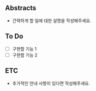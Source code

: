 ## Abstracts

- 간략하게 할 일에 대한 설명을 작성해주세요.

## To Do

- [ ] 구현할 기능 1
- [ ] 구현할 기능 2

## ETC

- 추가적인 안내 사항이 있다면 작성해주세요.
